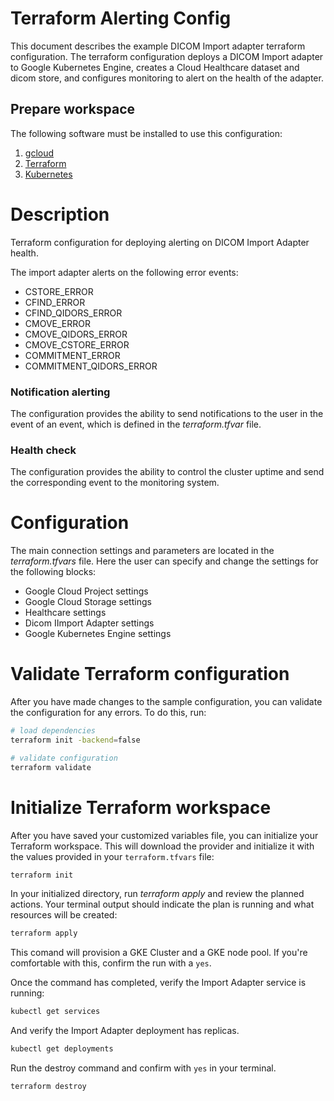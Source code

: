 # Terraform Alerting Config
This document describes the example DICOM Import adapter terraform configuration. The terraform configuration deploys a DICOM Import adapter to Google Kubernetes Engine, creates a Cloud Healthcare dataset and dicom store, and configures monitoring to alert on the health of the adapter.

## Prepare workspace
The following software must be installed to use this configuration:
1. [gcloud](https://cloud.google.com/sdk/docs/install)
2. [Terraform](https://www.terraform.io/downloads.html)
3. [Kubernetes](https://kubernetes.io/docs/tasks/tools/install-kubectl/)
# Description
Terraform configuration for deploying alerting on DICOM Import Adapter health.

The import adapter alerts on the following error events:
* CSTORE_ERROR
* CFIND_ERROR
* CFIND_QIDORS_ERROR
* CMOVE_ERROR
* CMOVE_QIDORS_ERROR
* CMOVE_CSTORE_ERROR
* COMMITMENT_ERROR
* COMMITMENT_QIDORS_ERROR

### Notification alerting
The configuration provides the ability to send notifications to the user in the event of an event, which is defined in the *terraform.tfvar* file.

### Health check
The configuration provides the ability to control the cluster uptime and send the corresponding event to the monitoring system.

# Configuration
The main connection settings and parameters are located in the *terraform.tfvars* file. Here the user can specify and change the settings for the following blocks:
* Google Cloud Project settings
* Google Cloud Storage settings
* Healthcare settings
* Dicom IImport Adapter settings
* Google Kubernetes Engine settings

# Validate Terraform configuration
After you have made changes to the sample configuration, you can validate the configuration for any errors. To do this, run:
```bash
# load dependencies
terraform init -backend=false

# validate configuration
terraform validate
```

# Initialize Terraform workspace
After you have saved your customized variables file, you can initialize your Terraform workspace. This will download the provider and initialize it with the values provided in your `terraform.tfvars` file:
```bash
terraform init
```
In your initialized directory, run *terraform apply* and review the planned actions. Your terminal output should indicate the plan is running and what resources will be created:
```bash
terraform apply
```
This comand will provision a GKE Cluster and a GKE node pool. If you're comfortable with this, confirm the run with a `yes`.

Once the command has completed, verify the Import Adapter service is running:
```bash
kubectl get services
```
And verify the Import Adapter deployment has replicas.
```bash
kubectl get deployments
```

Run the destroy command and confirm with `yes` in your terminal.
```bash
terraform destroy
```
